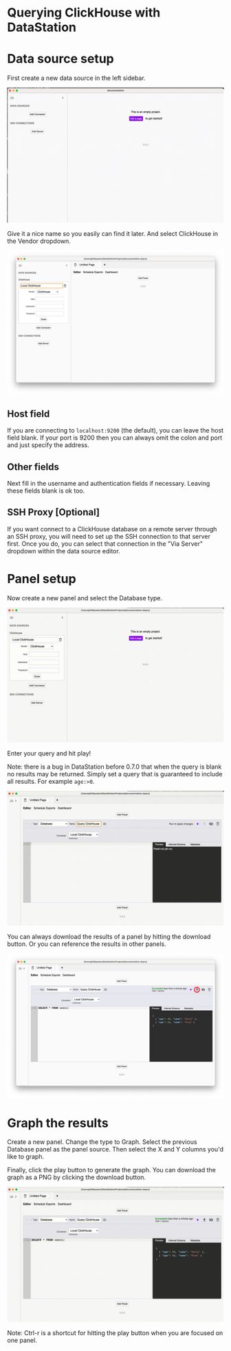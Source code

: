 # Querying ClickHouse with DataStation

# Data source setup

First create a new data source in the left sidebar.

![Creating a new data source](/tutorials/create-data-source.gif)

Give it a nice name so you easily can find it later. And select ClickHouse
in the Vendor dropdown.

![Creating a ClickHouse data source](/tutorials/create-clickhouse-data-source.png)

## Host field

If you are connecting to `localhost:9200` (the default), you can
leave the host field blank. If your port is 9200 then you can always
omit the colon and port and just specify the address.

## Other fields

Next fill in the username and authentication fields if
necessary. Leaving these fields blank is ok too.

## SSH Proxy [Optional]

If you want connect to a ClickHouse database on a remote server through an
SSH proxy, you will need to set up the SSH connection to that server
first. Once you do, you can select that connection in the "Via Server"
dropdown within the data source editor.

# Panel setup

Now create a new panel and select the Database type.

![Create database panel](/tutorials/create-clickhouse-database-panel.gif)

Enter your query and hit play!

Note: there is a bug in DataStation before 0.7.0 that when the query
is blank no results may be returned. Simply set a query that is
guaranteed to include all results. For example `age:>0`.

![Run ClickHouse query](/tutorials/run-clickhouse-query.gif)

You can always download the results of a panel by hitting the download
button. Or you can reference the results in other panels.

![Download panel results](/tutorials/download-clickhouse-panel-results.png)

# Graph the results

Create a new panel. Change the type to Graph. Select the previous
Database panel as the panel source. Then select the X and Y columns
you'd like to graph.

Finally, click the play button to generate the graph. You can download
the graph as a PNG by clicking the download button.

![Graph database results](/tutorials/graph-clickhouse-database-results.gif)

Note: Ctrl-r is a shortcut for hitting the play button when you are
focused on one panel.
